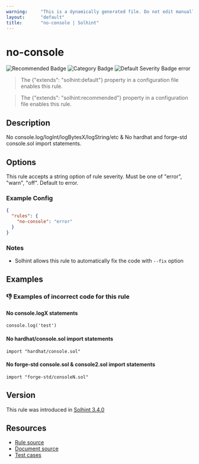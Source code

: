 ```yaml
---
warning:     "This is a dynamically generated file. Do not edit manually."
layout:      "default"
title:       "no-console | Solhint"
---
```


# no-console
![Recommended Badge](https://img.shields.io/badge/-Recommended-brightgreen)
![Category Badge](https://img.shields.io/badge/-Best%20Practise%20Rules-informational)
![Default Severity Badge error](https://img.shields.io/badge/Default%20Severity-error-red)
> The {"extends": "solhint:default"} property in a configuration file enables this rule.

> The {"extends": "solhint:recommended"} property in a configuration file enables this rule.


## Description
No console.log/logInt/logBytesX/logString/etc & No hardhat and forge-std console.sol import statements.

## Options
This rule accepts a string option of rule severity. Must be one of "error", "warn", "off". Default to error.

### Example Config
```json
{
  "rules": {
    "no-console": "error"
  }
}
```

### Notes
- Solhint allows this rule to automatically fix the code with `--fix` option

## Examples
### 👎 Examples of **incorrect** code for this rule

#### No console.logX statements

```solidity
console.log('test')
```

#### No hardhat/console.sol import statements

```solidity
import "hardhat/console.sol"
```

#### No forge-std console.sol & console2.sol import statements

```solidity
import "forge-std/consoleN.sol"
```

## Version
This rule was introduced in [Solhint 3.4.0](https://github.com/protofire/solhint/tree/v3.4.0)

## Resources
- [Rule source](https://github.com/protofire/solhint/tree/master/lib/rules/best-practises/no-console.js)
- [Document source](https://github.com/protofire/solhint/tree/master/docs/rules/best-practises/no-console.md)
- [Test cases](https://github.com/protofire/solhint/tree/master/test/rules/best-practises/no-console.js)
